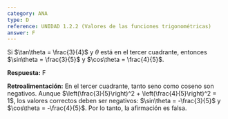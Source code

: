 ```yaml
---
category: ANA
type: D
reference: UNIDAD 1.2.2 (Valores de las funciones trigonométricas)
answer: F
---
```


Si $\tan\theta = \frac{3}{4}$ y $\theta$ está en el tercer cuadrante, entonces $\sin\theta = \frac{3}{5}$ y $\cos\theta = \frac{4}{5}$.

**Respuesta:** F

**Retroalimentación:**
En el tercer cuadrante, tanto seno como coseno son negativos. Aunque $\left(\frac{3}{5}\right)^2 + \left(\frac{4}{5}\right)^2 = 1$, los valores correctos deben ser negativos: $\sin\theta = -\frac{3}{5}$ y $\cos\theta = -\frac{4}{5}$. Por lo tanto, la afirmación es falsa.